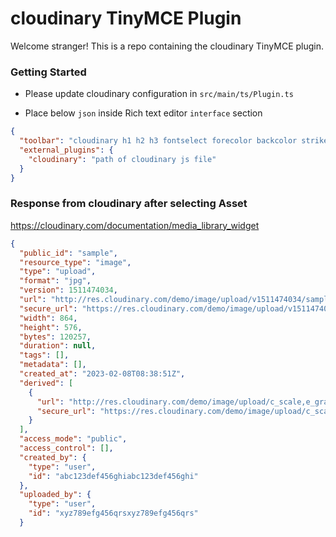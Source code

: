 # cloudinary TinyMCE Plugin

Welcome stranger! This is a repo containing the cloudinary TinyMCE plugin.

### Getting Started

- Please update cloudinary configuration in `src/main/ts/Plugin.ts`

- Place below `json` inside Rich text editor `interface` section

```json
{
  "toolbar": "cloudinary h1 h2 h3 fontselect forecolor backcolor strikethrough bold italic",
  "external_plugins": {
    "cloudinary": "path of cloudinary js file"
  }
}
```

### Response from cloudinary after selecting Asset

https://cloudinary.com/documentation/media_library_widget

```json
{
  "public_id": "sample",
  "resource_type": "image",
  "type": "upload",
  "format": "jpg",
  "version": 1511474034,
  "url": "http://res.cloudinary.com/demo/image/upload/v1511474034/sample.jpg",
  "secure_url": "https://res.cloudinary.com/demo/image/upload/v1511474034/sample.jpg",
  "width": 864,
  "height": 576,
  "bytes": 120257,
  "duration": null,
  "tags": [],
  "metadata": [],
  "created_at": "2023-02-08T08:38:51Z",
  "derived": [
    {
      "url": "http://res.cloudinary.com/demo/image/upload/c_scale,e_grayscale,f_auto,q_auto,w_100/v1511474034/sample.jpg",
      "secure_url": "https://res.cloudinary.com/demo/image/upload/c_scale,e_grayscale,f_auto,q_auto,w_100/v1511474034/sample.jpg"
    }
  ],
  "access_mode": "public",
  "access_control": [],
  "created_by": {
    "type": "user",
    "id": "abc123def456ghiabc123def456ghi"
  },
  "uploaded_by": {
    "type": "user",
    "id": "xyz789efg456qrsxyz789efg456qrs"
  }
```
